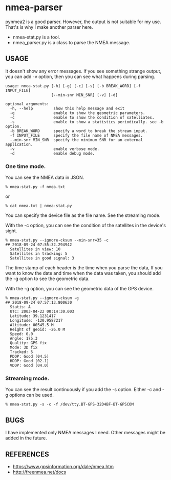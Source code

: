 nmea-parser
===========

pynmea2 is a good parser.  However, the output is not suitable for my use.
That's is why I make another parser here.

- nmea-stat.py is a tool.
- nmea_parser.py is a class to parse the NMEA message.

## USAGE

It doesn't show any error messages.
If you see something strange output, you can add -v option,
then you can see what happens during parsing.

    usage: nmea-stat.py [-h] [-g] [-c] [-s] [-b BREAK_WORD] [-f INPUT_FILE]
                        [--min-snr MIN_SNR] [-v] [-d]
    
    optional arguments:
      -h, --help         show this help message and exit
      -g                 enable to show the geometric parameters.
      -c                 enable to show the condition of satelliates.
      -s                 enable to show a statistics periodically. see -b option.
      -b BREAK_WORD      specify a word to break the stream input.
      -f INPUT_FILE      specify the file name of NMEA messages.
      --min-snr MIN_SNR  specify the minimum SNR for an external application.
      -v                 enable verbose mode.
      -d                 enable debug mode.

### One time mode.

You can see the NMEA data in JSON.

    % nmea-stat.py -f nmea.txt

or

    % cat nmea.txt | nmea-stat.py

You can specify the device file as the file name.  See the streaming mode.

With the -c option, you can see the condition of the satellites in the device's sight.

    % nmea-stat.py --ignore-cksum --min-snr=35 -c
    ## 2018-09-24 07:55:32.294942
      Satellites in view: 10
      Satellites in tracking: 5
      Satellites in good signal: 3

The time stamp of each header is the time when you parse the data,
If you want to know the date and time when the data was taken,
you should add the -g option to see the geometric data.

With the -g option, you can see the geometric data of the GPS device.

    % nmea-stat.py --ignore-cksum -g
    ## 2018-09-24 07:57:13.800630
      Statis: A
      UTC: 2003-04-22 00:14:30.003
      Latitude: 39.1231417
      Longitude: -120.9587217
      Altitude: 00545.5 M
      Height of geoid: -26.0 M
      Speed: 0.0
      Angle: 175.3
      Quality: GPS fix
      Mode: 3D fix
      Tracked: 5
      PDOP: Good (04.5)
      HDOP: Good (02.1)
      VDOP: Good (04.0)

### Streaming mode.

You can see the result continuously if you add the -s option.
Either -c and -g options can be used.

    % nmea-stat.py -s -c -f /dev/tty.BT-GPS-32D4BF-BT-GPSCOM

## BUGS

I have implemented only NMEA messages I need.
Other messages might be added in the future.

## REFERENCES

- https://www.gpsinformation.org/dale/nmea.htm
- http://freenmea.net/docs
